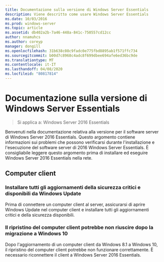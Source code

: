 ```yaml
---
title: Documentazione sulla versione di Windows Server Essentials
description: Viene descritto come usare Windows Server Essentials
ms.date: 10/03/2016
ms.prod: windows-server
ms.topic: article
ms.assetid: db402a2b-7a46-448a-841c-750557cd12cc
author: nnamuhcs
ms.author: coreyp
manager: dongill
ms.openlocfilehash: 31b638c08c9fadc0e775fbd8895ab1f571ffc734
ms.sourcegitcommit: b00d7c8968c4adc8f699dbee694afe6ed36bc9de
ms.translationtype: MT
ms.contentlocale: it-IT
ms.lasthandoff: 04/08/2020
ms.locfileid: "80817814"
---
```

# <a name="release-documentation-for-windows-server-essentials"></a>Documentazione sulla versione di Windows Server Essentials

>Si applica a: Windows Server 2016 Essentials

Benvenuti nella documentazione relativa alla versione per il software server di Windows Server 2016 Essentials. Questo argomento contiene informazioni sui problemi che possono verificarsi durante l'installazione e l'esecuzione del software server di 2016 Windows Server Essentials. È consigliabile leggere questo argomento prima di installare ed eseguire Windows Server 2016 Essentials nella rete.  
  
## <a name="client-computers"></a>Computer client  
  
### <a name="install-all-available-critical-and-security-updates-from-windows-update"></a>Installare tutti gli aggiornamenti della sicurezza critici e disponibili da Windows Update  

Prima di connettere un computer client al server, assicurarsi di aprire Windows Update nel computer client e installare tutti gli aggiornamenti critici e della sicurezza disponibili.  
  
### <a name="client-computer-restore-may-not-succeed-after-migration-to-windows-10"></a>Il ripristino del computer client potrebbe non riuscire dopo la migrazione a Windows 10  
 Dopo l'aggiornamento di un computer client da Windows 8.1 a Windows 10, il ripristino del computer client potrebbe non funzionare correttamente. È necessario riconnettere il client a Windows Server 2016 Essentials. 
